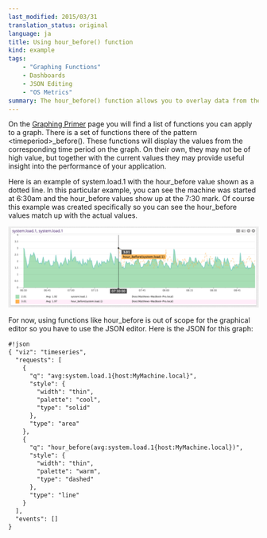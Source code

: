 ```yaml
---
last_modified: 2015/03/31
translation_status: original
language: ja
title: Using hour_before() function
kind: example
tags:
    - "Graphing Functions"
    - Dashboards
    - JSON Editing
    - "OS Metrics"
summary: The hour_before() function allows you to overlay data from the previous hour on your current data.
---
```

On the [Graphing Primer](http://docs.datadoghq.com/graphing/) page you will find a list of functions you can apply to a graph. There is a set of functions there of the pattern &lt;timeperiod&gt;_before(). These functions will display the values from the corresponding time period on the graph. On their own, they may not be of high value, but together with the current values they may provide useful insight into the performance of your application.

Here is an example of system.load.1 with the hour_before value shown as a dotted line. In this particular example, you can see the machine was started at 6:30am and the hour_before values show up at the 7:30 mark. Of course this example was created specifically so you can see the hour_before values match up with the actual values.

![simple.hour_before.example](/static/images/simple_hour_before_example.png)

For now, using functions like hour_before is out of scope for the graphical editor so you have to use the JSON editor. Here is the JSON for this graph:


    #!json
    { "viz": "timeseries",
      "requests": [
        {
          "q": "avg:system.load.1{host:MyMachine.local}",
          "style": {
            "width": "thin",
            "palette": "cool",
            "type": "solid"
          },
          "type": "area"
        },
        {
          "q": "hour_before(avg:system.load.1{host:MyMachine.local})",
          "style": {
            "width": "thin",
            "palette": "warm",
            "type": "dashed"
          },
          "type": "line"
        }
      ],
      "events": []
    }
